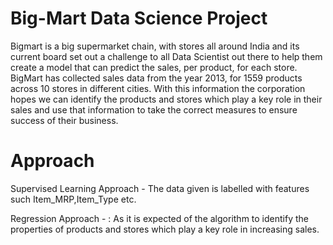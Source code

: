 # Big-Mart  Data Science Project

Bigmart is a big supermarket chain, with stores all around India and its current board set out a challenge to all Data Scientist out there to help them create a model that can predict the sales, per product, for each store. BigMart has collected sales data from the year 2013, for 1559 products across 10 stores in different cities. With this information the corporation hopes we can identify the products and stores which play a key role in their sales and use that information to take the correct measures to ensure success of their business.

# Approach 
Supervised Learning Approach - The data given is labelled with features such Item_MRP,Item_Type etc. 

Regression Approach - :  As it is expected of the algorithm to identify the properties of products and stores which play a key role in      increasing sales.



